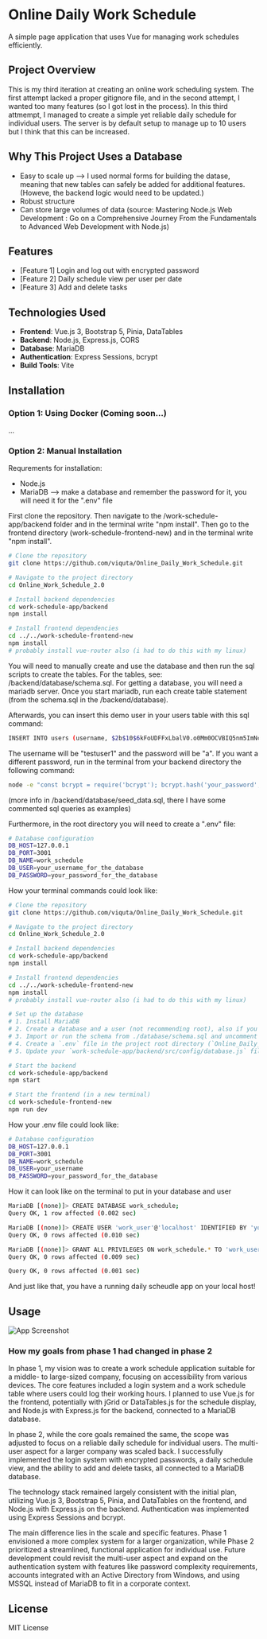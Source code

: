 # Online Daily Work Schedule

A simple page application that uses Vue for managing work schedules efficiently.

## Project Overview

This is my third iteration at creating an online work scheduling system. The first attempt lacked a proper gitignore file, and in the second attempt, I wanted too many features (so I got lost in the process). In this third attmempt, I managed to create a simple yet reliable daily schedule for individual users. The server is by default setup to manage up to 10 users but I think that this can be increased. 

## Why This Project Uses a Database

  - Easy to scale up --> I used normal forms for building the datase, meaning that new tables can safely be added for additional features. (Howeve, the backend logic would need to be updated.)
  - Robust structure
  - Can store large volumes of data
    (source: Mastering Node.js Web Development : Go on a Comprehensive Journey From the Fundamentals to Advanced Web Development with Node.js)

## Features

- [Feature 1] Login and log out with encrypted password
- [Feature 2] Daily schedule view per user per date
- [Feature 3] Add and delete tasks 

## Technologies Used

- **Frontend**: Vue.js 3, Bootstrap 5, Pinia, DataTables
- **Backend**: Node.js, Express.js, CORS
- **Database**: MariaDB
- **Authentication**: Express Sessions, bcrypt
- **Build Tools**: Vite

## Installation

### Option 1: Using Docker (Coming soon...)
...
### Option 2: Manual Installation
Requrements for installation:
- Node.js
- MariaDB --> make a database and remember the password for it, you will need it for the ".env" file


First clone the repository. Then navigate to the /work-schedule-app/backend folder and in the terminal write "npm install". Then go to the frontend directory (work-schedule-frontend-new) and in the terminal write "npm install". 

```bash
# Clone the repository
git clone https://github.com/viquta/Online_Daily_Work_Schedule.git

# Navigate to the project directory
cd Online_Work_Schedule_2.0

# Install backend dependencies
cd work-schedule-app/backend
npm install

# Install frontend dependencies
cd ../../work-schedule-frontend-new
npm install
# probably install vue-router also (i had to do this with my linux)
```

You will need to manually create and use the database and then run the sql scripts to create the tables. For the tables, see: /backend/database/schema.sql. For getting a database, you will need a mariadb server. Once you start mariadb, run each create table statement (from the schema.sql in the /backend/database). 

Afterwards, you can insert this demo user in your users table with this sql command: 
```bash
INSERT INTO users (username, $2b$10$6kFoUDFFxLbalV0.o0Mm0OCVBIQ5nm5ImNc56WXKzgPqbY8x5FqGq, first_name, last_name) VALUES ('testuser1', 'your_password_hash', 'Mary', 'Smith');
```

The username will be "testuser1" and the password will be "a". If you want a different password, run in the terminal from your backend directory the following command:
```bash
node -e "const bcrypt = require('bcrypt'); bcrypt.hash('your_password', 10).then(hash => console.log(hash));" 
```
(more info in /backend/database/seed_data.sql, there I have some commented sql queries as examples)

Furthermore, in the root directory you will need to create a ".env" file: 
```bash
# Database configuration
DB_HOST=127.0.0.1
DB_PORT=3001
DB_NAME=work_schedule
DB_USER=your_username_for_the_database
DB_PASSWORD=your_password_for_the_database
```

How your terminal commands could look like: 

```bash
# Clone the repository
git clone https://github.com/viquta/Online_Daily_Work_Schedule.git

# Navigate to the project directory
cd Online_Work_Schedule_2.0

# Install backend dependencies
cd work-schedule-app/backend
npm install

# Install frontend dependencies
cd ../../work-schedule-frontend-new
npm install
# probably install vue-router also (i had to do this with my linux)

# Set up the database
# 1. Install MariaDB
# 2. Create a database and a user (not recommending root), also if you are having trouble with this, just watch some tutorials or google
# 3. Import or run the schema from ./database/schema.sql and uncomment + run the INSERT users for \database\seed_data.sql (more instructions in that document)
# 4. Create a `.env` file in the project root directory (`Online_Daily_Work_Schedule/`). Copy the example below into this file and update the values (DB_USER, DB_PASSWORD, etc.) to match your database setup.
# 5. Update your `work-schedule-app/backend/src/config/database.js` file if necessary (though it should read from the `.env` file by default).

# Start the backend
cd work-schedule-app/backend
npm start

# Start the frontend (in a new terminal)
cd work-schedule-frontend-new
npm run dev
```
How your .env file could look like: 
```bash
# Database configuration
DB_HOST=127.0.0.1
DB_PORT=3001
DB_NAME=work_schedule
DB_USER=your_username
DB_PASSWORD=your_password_for_the_database
```


How it can look like on the terminal to put in your database and user
```bash
MariaDB [(none)]> CREATE DATABASE work_schedule;
Query OK, 1 row affected (0.002 sec)

MariaDB [(none)]> CREATE USER 'work_user'@'localhost' IDENTIFIED BY 'yourpasswordofchoice';
Query OK, 0 rows affected (0.010 sec)

MariaDB [(none)]> GRANT ALL PRIVILEGES ON work_schedule.* TO 'work_user'@'localhost';FLUSH PRIVILEGES;
Query OK, 0 rows affected (0.009 sec)

Query OK, 0 rows affected (0.001 sec)

```
And just like that, you have a running daily scheudle app on your local host! 

## Usage

![App Screenshot](https://github.com/viquta/Online_Daily_WorkSchedule/blob/main/documentation/draft_phase2.pptx%20-%20PowerPoint%2002_04_2025%2010_43_13.png)

### How my goals from phase 1 had changed in phase 2

In phase 1, my vision was to create a work schedule application suitable for a middle- to large-sized company, focusing on accessibility from various devices. The core features included a login system and a work schedule table where users could log their working hours. I planned to use Vue.js for the frontend, potentially with jGrid or DataTables.js for the schedule display, and Node.js with Express.js for the backend, connected to a MariaDB database.

In phase 2, while the core goals remained the same, the scope was adjusted to focus on a reliable daily schedule for individual users. The multi-user aspect for a larger company was scaled back. I successfully implemented the login system with encrypted passwords, a daily schedule view, and the ability to add and delete tasks, all connected to a MariaDB database.

The technology stack remained largely consistent with the initial plan, utilizing Vue.js 3, Bootstrap 5, Pinia, and DataTables on the frontend, and Node.js with Express.js on the backend. Authentication was implemented using Express Sessions and bcrypt.

The main difference lies in the scale and specific features. Phase 1 envisioned a more complex system for a larger organization, while Phase 2 prioritized a streamlined, functional application for individual use. Future development could revisit the multi-user aspect and expand on the authentication system with features like password complexity requirements, accounts integrated with an Active Directory from Windows, and using MSSQL instead of MariaDB to fit in a corporate context.

## License
MIT License

